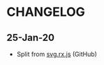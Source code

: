 # CHANGELOG

## 25-Jan-20

- Split from [svg.rx.js](https://github.com/akauppi/svg.rx.js/) (GitHub)
